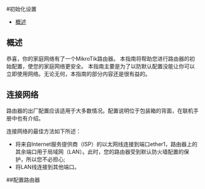 #初始化设置

  - [概述](#%E6%A6%82%E8%BF%B0)

## 概述

恭喜，你的家庭网络有了一个MikroTik路由器。 本指南将帮助您进行路由器的初始配置，使您的家庭网络更安全。 本指南主要是为了以防默认配置没能让你可以立即使用网络。无论无何，本指南的部分内容还是很有益的。

## 连接网络

路由器的出厂配置应该适用于大多数情况。配置说明位于包装箱的背面，在联机手册中也有介绍。

连接网络的最佳方法如下所述：

- 将来自Internet服务提供商（ISP）的以太网线连接到端口ether1，路由器上的其余端口用于局域网（LAN）。此时，您的路由器受到默认防火墙配置的保护，所以您不必担心;
- 将LAN线连接到其他端口。

##配置路由器


